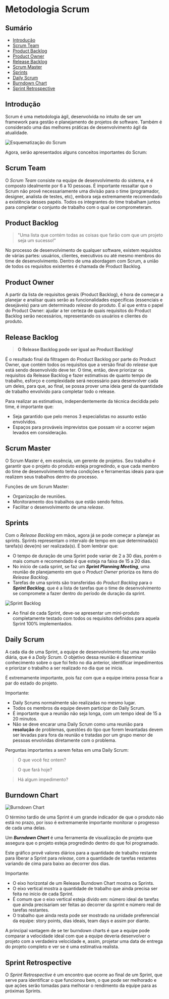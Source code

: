 # Metodologia Scrum

## Sumário
- [Introdução](#Introdução)
- [Scrum Team](#Scrum-team)
- [Product Backlog](#Product-backlog)
- [Product Owner](#Product-owner)
- [Release Backlog](#Release-backlog)
- [Scrum Master](#Scrum-master)
- [Sprints](#Sprints)
- [Daily Scrum](#Daily-scrum)
- [Burndown Chart](#Burndown-chart)
- [Sprint Retrospective](#Sprint-retrospective)

## Introdução

Scrum é uma metodologia ágil, desenvolvida no intuito de ser um framework para gestão e planejamento de projetos de software. Também é considerado uma das melhores práticas de desenvolvimento ágil da atualidade.

![Esquematização do Scrum](http://www.desenvolvimentoagil.com.br/images/scrum/ciclo_scrum.gif)

Agora, serão apresentados alguns conceitos importantes do Scrum:

## Scrum Team

O *Scrum Team* consiste na equipe de desenvolvimento do sistema, e é composto idealmente por 6 a 10 pessoas. É importante ressaltar que o Scrum não provê necessariamente uma divisão para o time (programador, designer, analista de testes, etc), embora seja extremamente recomendado a existência desses papéis. Todos os integrantes do time trabalham juntos para completar o conjunto de trabalho com o qual se comprometeram.

## Product Backlog

> "Uma lista que contém todas as coisas que farão com que um projeto seja um sucesso!"

No processo de desenvolvimento de qualquer software, existem requisitos de várias partes: usuários, clientes, executivos ou até mesmo membros do time de desenvolvimento. Dentro de uma abordagem com Scrum, a união de todos os requisitos existentes é chamada de Product Backlog.

## Product Owner

A partir da lista de requisitos gerais (Product Backlog), é hora de começar a planejar e analisar quais serão as funcionalidades específicas (essenciais e desejáveis) para um determinado *release* do produto. É aí que entra o papel do Product Owner: ajudar a ter certeza de quais requisitos do Product Backlog serão necessários, representando os usuários e clientes do produto.

## Release Backlog

> **O Release Backlog pode ser igual ao Product Backlog!**

É o resultado final da filtragem do Product Backlog por parte do Product Owner, que contém todos os requisitos que a versão final do *release* que está sendo desenvolvido deve ter. O time, então, deve priorizar os requisitos da Release Backlog e fazer estimativas de quanto tempo de trabalho, esforço e complexidade será necessário para desenvolver cada um deles, para que, ao final, se possa prover uma ideia geral da quantidade de trabalho envolvido para completar todo o release.

Para realizar as estimativas, independentemente da técnica decidida pelo time, é importante que:

- Seja garantido que pelo menos 3 especialistas no assunto estão envolvidos.
- Espaços para prováveis imprevistos que possam vir a ocorrer sejam levados em consideração.

## Scrum Master

O Scrum Master é, em essência, um gerente de projetos. Seu trabalho é garantir que o projeto do produto esteja progredindo, e que cada membro do time de desenvolvimento tenha condições e ferramentas ideais para que realizem seus trabalhos dentro do processo.

Funções de um Scrum Master:

- Organização de reuniões.
- Monitoramento dos trabalhos que estão sendo feitos.
- Facilitar o desenvolvimento de uma *release*.

## Sprints

Com o *Release Backlog* em mãos, agora já se pode começar a planejar as sprints. Sprints representam o intervalo de tempo em que determinada(s) tarefa(s) deve(m) ser realizada(s). É bom lembrar que:

- O tempo de duração de uma Sprint pode variar de 2 a 30 dias, porém o mais comum e recomendado é que esteja na faixa de 15 a 20 dias.
- No início de cada sprint, se faz um ***Sprint Planning Meeting***, uma reunião de planejamento em que o *Product Owner* prioriza os itens do *Release Backlog*.
- Tarefas de uma sprints são transferidas do *Product Backlog* para o ***Sprint Backlog***, que é a lista de tarefas que o time de desenvolvimento se compromete a fazer dentro do período de duração da sprint.

![Sprint Backlog](https://scrumorg-website-prod.s3.amazonaws.com/drupal/inline-images/2017-03/SprintBacklog_0.png)

- Ao final de cada Sprint, deve-se apresentar um mini-produto completamente testado com todos os requisitos definidos para aquela Sprint 100% implementados.

## Daily Scrum

A cada dia de uma Sprint, a equipe de desenvolvimento faz uma reunião diária, que é a *Daily Scrum*. O objetivo dessa reunião é disseminar conhecimento sobre o que foi feito no dia anterior, identificar impedimentos e priorizar o trabalho a ser realizado no dia que se inicia.

É extremamente importante, pois faz com que a equipe inteira possa ficar a par do estado do projeto.

Importante:

- Daily Scrums normalmente são realizadas no mesmo lugar.
- Todos os membros da equipe devem participar do Daily Scrum.
- É importante que a reunião não seja longa, com um tempo ideal de 15 a 20 minutos.
- Não se deve encarar uma Daily Scrum como uma reunião para **resolução** de problemas, questões do tipo que forem levantadas devem ser levadas para fora da reunião e tratadas por um grupo menor de pessoas envolvidas diretamente com o problema.

Perguntas importantes a serem feitas em uma Daily Scrum:

> O que você fez ontem?

> O que fará hoje?

> Há algum impedimento?

## Burndown Chart

![Burndown Chart](https://upload.wikimedia.org/wikipedia/commons/8/8c/Burn_down_chart.png)

O término tardio de uma Sprint é um grande indicador de que o produto não está no prazo, por isso é extremamente importante monitorar o progresso de cada uma delas.

Um ***Burndown Chart*** é uma ferramenta de visualização de projeto que assegura que o projeto esteja progredindo dentro do que foi programado.

Este gráfico provê valores diários para a quantidade de trabalho restante para liberar a Sprint para *release*, com a quantidade de tarefas restantes variando de cima para baixo ao decorrer dos dias.

Importante:

- O eixo horizontal de um Release Burndown Chart mostra os Sprints.
- O eixo vertical mostra a quantidade de trabalho que ainda precisa ser feita no início de cada Sprint.
- É comum que o eixo vertical esteja divido em: número ideal de tarefas que ainda precisariam ser feitas ao decorrer da sprint e número real de tarefas restantes.
- O trabalho que ainda resta pode ser mostrado na unidade preferencial da equipe: story points, dias ideais, team days e assim por diante.

A principal vantagem de se ter burndown charts é que a equipe pode comparar a velocidade ideal com que a equipe deveria desenvolver o projeto com a verdadeira velocidade e, assim, projetar uma data de entrega do projeto completo e ver se é uma estimativa realista.

## Sprint Retrospective

O *Sprint Retrospective* é um encontro que ocorre ao final de um Sprint, que serve para identificar o que funcionou bem, o que pode ser melhorado e que ações serão tomadas para melhorar o rendimento da equipe para as próximas Sprints.